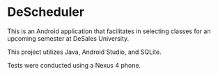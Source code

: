# DeScheduler

This is an Android application that facilitates in selecting classes for an upcoming semester at DeSales University.

This project utilizes Java, Android Studio, and SQLite.

Tests were conducted using a Nexus 4 phone.
